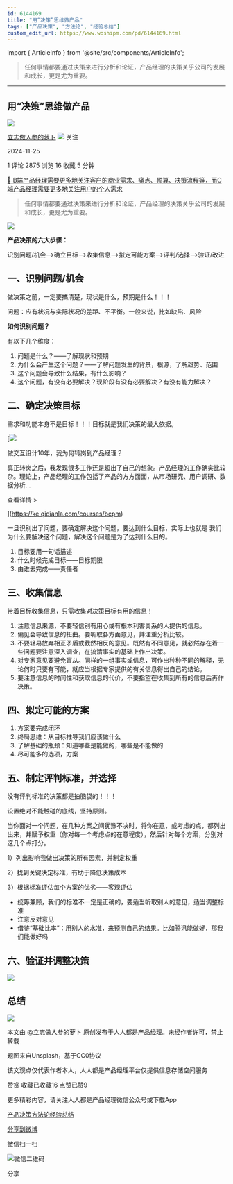 ```yaml
---
id: 6144169
title: "用“决策”思维做产品"
tags: ["产品决策", "方法论", "经验总结"]
custom_edit_url: https://www.woshipm.com/pd/6144169.html
---
```

import { ArticleInfo } from '@site/src/components/ArticleInfo';

<ArticleInfo
    author="立志做人参的萝卜"
    authorLink="https://www.woshipm.com/u/1438826"
    published="2024-11-25"
    views={2875}
    comments={1}
    collects={16}
/>

> 任何事情都要通过决策来进行分析和论证，产品经理的决策关乎公司的发展和成长，更是尤为重要。

---

## 用“决策”思维做产品

[![](https://static.woshipm.com/view/woshipm_api_def_20240317164621_5576.jpg?imageView2/1/w/72/h/72/q/100)](https://www.woshipm.com/u/1438826)

[立志做人参的萝卜](https://www.woshipm.com/u/1438826) ![](https://static.woshipm.com/tag/1101_1@2x.png) 关注

2024-11-25

1 评论 2875 浏览 16 收藏 5 分钟

[🔗 B端产品经理需要更多地关注客户的商业需求、痛点、预算、决策流程等，而C端产品经理需要更多地关注用户的个人需求](https://ke.qidianla.com/courses/bcpm)

> 任何事情都要通过决策来进行分析和论证，产品经理的决策关乎公司的发展和成长，更是尤为重要。

![](https://image.woshipm.com/2023/08/28/809f9192-4554-11ee-9de9-00163e0b5ff3.jpg)

**产品决策的六大步骤：**

识别问题/机会——>确立目标——>收集信息——>拟定可能方案——>评判/选择——>验证/改进

## 一、识别问题/机会

做决策之前，一定要搞清楚，现状是什么，预期是什么！！！

问题：应有状况与实际状况的差距、不平衡。一般来说，比如缺陷、风险

**如何识别问题？**

有以下几个维度：

1.  问题是什么？——了解现状和预期
2.  为什么会产生这个问题？——了解问题发生的背景，根源，了解趋势、范围
3.  这个问题会导致什么结果，有什么影响？
4.  这个问题，有没有必要解决？现阶段有没有必要解决？有没有能力解决？

## 二、确定决策目标

需求和功能本身不是目标！！！目标就是我们决策的最大依据。

[![](https://image.woshipm.com/2023/08/02/769bf6f4-30e6-11ee-b3cb-00163e0b5ff3.png)

做交互设计10年，我为何转岗到产品经理？

真正转岗之后，我发现很多工作还是超出了自己的想象。产品经理的工作确实比较杂。理论上，产品经理的工作包括了产品的方方面面，从市场研究、用户调研、数据分析...

查看详情 >

](https://ke.qidianla.com/courses/bcpm)

一旦识别出了问题，要确定解决这个问题，要达到什么目标，实际上也就是 我们为什么要解决这个问题，解决这个问题是为了达到什么目的。

1.  目标要用一句话描述
2.  什么时候完成目标——目标期限
3.  由谁去完成——责任者

## 三、收集信息

带着目标收集信息，只需收集对决策目标有用的信息！

1.  注意信息来源，不要轻信别有用心或有根本利害关系的人提供的信息。
2.  偏见会导致信息的扭曲。要听取各方面意见，并注重分析比较。
3.  不要轻易放弃相互矛盾或截然相反的意见。既然有不同意见，就必然存在着一些问题要注意深入调查，在搞清事实的基础上作出决策。
4.  对专家意见要避免盲从。同样的一组事实或信息，可作出种种不同的解释，无论何时只要有可能，就应当根据专家提供的有关信息得出自己的结论。
5.  要注意信息的时间性和获取信息的代价，不要指望在收集到所有的信息后再作决策。

## 四、拟定可能的方案

1.  方案要完成闭环
2.  终局思维：从目标推导我们应该做什么
3.  了解基础的瓶颈：知道哪些是能做的，哪些是不能做的
4.  尽可能多的选项，方案

## 五、制定评判标准，并选择

没有评判标准的决策都是拍脑袋的！！！

设置绝对不能触碰的底线，坚持原则。

当你面对一个问题，在几种方案之间犹豫不决时，将你在意，或考虑的点，都列出出来，并赋予权重（你对每一个考虑点的在意程度），然后针对每个方案，分别对这几个点打分。

1）列出影响我做出决策的所有因素，并制定权重

2）找到关键决定标准，有助于降低决策成本

3）根据标准评估每个方案的优劣——客观评估

*   统筹兼顾，我们的标准不一定是正确的，要适当听取别人的意见，适当调整标准
*   注意反对意见
*   借鉴“基础比率”：用别人的水准，来预测自己的结果。比如腾讯能做好，那我们能做好吗

## 六、验证并调整决策

![](https://image.woshipm.com/2024/11/23/f1927346-a972-11ef-b839-00163e0b5ff3.png)

## 总结

![](https://image.woshipm.com/2024/11/23/fa66d8b8-a972-11ef-a205-00163e0b5ff3.png)

本文由 @立志做人参的萝卜 原创发布于人人都是产品经理。未经作者许可，禁止转载

题图来自Unsplash，基于CC0协议

该文观点仅代表作者本人，人人都是产品经理平台仅提供信息存储空间服务

赞赏 收藏已收藏16 点赞已赞9

更多精彩内容，请关注人人都是产品经理微信公众号或下载App

[产品决策](https://www.woshipm.com/tag/%e4%ba%a7%e5%93%81%e5%86%b3%e7%ad%96)[方法论](https://www.woshipm.com/tag/%e6%96%b9%e6%b3%95%e8%ae%ba)[经验总结](https://www.woshipm.com/tag/%e7%bb%8f%e9%aa%8c%e6%80%bb%e7%bb%93)

[分享到微博](https://service.weibo.com/share/share.php?appkey=2775287854&title=用“决策”思维做产品&url=https://www.woshipm.com/pd/6144169.html&pic=https://image.woshipm.com/2023/08/28/809f9192-4554-11ee-9de9-00163e0b5ff3.jpg)

微信扫一扫

![微信二维码](https://api.pwmqr.com/qrcode/create/?url=https://www.woshipm.com/pd/6144169.html)

分享